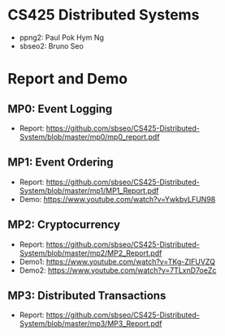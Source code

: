 # CS425 Distributed Systems

- ppng2: Paul Pok Hym Ng
- sbseo2: Bruno Seo

# Report and Demo
## MP0: Event Logging
- Report: https://github.com/sbseo/CS425-Distributed-System/blob/master/mp0/mp0_report.pdf

## MP1: Event Ordering
- Report: https://github.com/sbseo/CS425-Distributed-System/blob/master/mp1/MP1_Report.pdf 
- Demo: https://www.youtube.com/watch?v=YwkbvLFUN98

## MP2: Cryptocurrency
- Report: https://github.com/sbseo/CS425-Distributed-System/blob/master/mp2/MP2_Report.pdf
- Demo1: https://www.youtube.com/watch?v=TKg-ZIFUVZQ
- Demo2: https://www.youtube.com/watch?v=7TLxnD7oeZc

## MP3: Distributed Transactions
- Report: https://github.com/sbseo/CS425-Distributed-System/blob/master/mp3/MP3_Report.pdf
